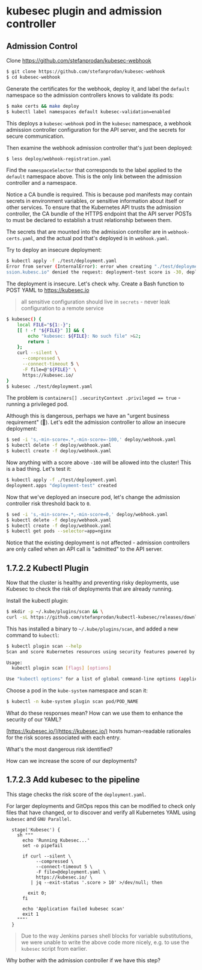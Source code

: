 # kubesec plugin and admission controller


## Admission Control

Clone https://github.com/stefanprodan/kubesec-webhook

```bash
$ git clone https://github.com/stefanprodan/kubesec-webhook
$ cd kubesec-webhook
```

Generate the certificates for the webhook, deploy it, and label the `default` namespace so the admission controllers knows to validate its pods:

```bash
$ make certs && make deploy
$ kubectl label namespaces default kubesec-validation=enabled
```

This deploys a `kubesec-webhook` pod in the `kubesec` namespace, a webhook admission controller configuration for the API server, and the secrets for secure communication.

Then examine the webhook admission controller that's just been deployed:

```bash
$ less deploy/webhook-registration.yaml
```

Find the `namespaceSelector` that corresponds to the label applied to the `default` namespace above. This is the only link between the admission controller and a namespace.

Notice a CA bundle is required. This is because pod manifests may contain secrets in environment variables, or sensitive information about itself or other services. To ensure that the Kubernetes API trusts the admission controller, the CA bundle of the HTTPS endpoint that the API server POSTs to must be declared to establish a trust relationship between them.

The secrets that are mounted into the admission controller are in `webhook-certs.yaml`, and the actual pod that's deployed is in `webhook.yaml`.

Try to deploy an insecure deployment:

```bash
$ kubectl apply -f ./test/deployment.yaml
Error from server (InternalError): error when creating "./test/deployment.yaml": Internal error occurred: admission webhook "deployment.admi
ssion.kubesc.io" denied the request: deployment-test score is -30, deployment minimum accepted score is 0
```

The deployment is insecure. Let's check why. Create a Bash function to POST YAML to https://kubesec.io

> all sensitive configuration should live in `secrets` -  never leak configuration to a remote service

```bash
$ kubesec() {
    local FILE="${1:-}";
    [[ ! -f "${FILE}" ]] && {
        echo "kubesec: ${FILE}: No such file" >&2;
        return 1
    };
    curl --silent \
      --compressed \
      --connect-timeout 5 \
      -F file=@"${FILE}" \
      https://kubesec.io/
}
$ kubesec ./test/deployment.yaml
```

The problem is `containers[] .securityContext .privileged == true` - running a privileged pod.

Although this is dangerous, perhaps we have an "urgent business requirement" (:facepalm:). Let's edit the admission controller to allow an insecure deployment:

```bash
$ sed -i 's,-min-score=.*,-min-score=-100,' deploy/webhook.yaml
$ kubectl delete -f deploy/webhook.yaml
$ kubectl create -f deploy/webhook.yaml
```

Now anything with a score above `-100` will be allowed into the cluster! This is a bad thing. Let's test it:

```bash
$ kubectl apply -f ./test/deployment.yaml
deployment.apps "deployment-test" created
```

Now that we've deployed an insecure pod, let's change the admission controller risk threshold back to `0`.

```bash
$ sed -i 's,-min-score=.*,-min-score=0,' deploy/webhook.yaml
$ kubectl delete -f deploy/webhook.yaml
$ kubectl create -f deploy/webhook.yaml
$ kubectl get pods --selector=app=nginx
```

Notice that the existing deployment is not affected - admission controllers are only called when an API call is "admitted" to the API server.

## 1.7.2.2 Kubectl Plugin

Now that the cluster is healthy and preventing risky deployments, use Kubesec
to check the risk of deployments that are already running.

Install the kubectl plugin:

```bash
$ mkdir -p ~/.kube/plugins/scan && \
curl -sL https://github.com/stefanprodan/kubectl-kubesec/releases/download/0.2.0/kubectl-kubesec_0.2.0_`uname -s`_amd64.tar.gz | tar xzvf - -C ~/.kube/plugins/scan
```

This has installed a binary to `~/.kube/plugins/scan`, and added a new command to `kubectl`:

```bash
$ kubectl plugin scan --help
Scan and score Kubernetes resources using security features powered by Kubesec.io

Usage:
  kubectl plugin scan [flags] [options]

Use "kubectl options" for a list of global command-line options (applies to all commands).
```

Choose a pod in the `kube-system` namespace and scan it:

```bash
$ kubectl -n kube-system plugin scan pod/POD_NAME
```

What do these responses mean? How can we use them to enhance the security of our YAML?

<!-- warning and advisories using selectors on YAML. Take heed of them! -->

[https://kubesec.io/](https://kubesec.io/) hosts human-readable rationales for
the risk scores associated with each entry.

What's the most dangerous risk identified?

<!-- privileged, mounted docker socket, host namespaces -->

How can we increase the score of our deployments?

<!-- add security features! Caps, Seccomp, securityContext entries -->

## 1.7.2.3 Add kubesec to the pipeline

This stage checks the risk score of the `deployment.yaml`.

For larger deployments and GitOps repos this can be modified to check only
files that have changed, or to discover and verify all Kubernetes YAML using
`kubesec` and `GNU Parallel`.

```
  stage('Kubesec') {
    sh """
      echo 'Running Kubesec...'
      set -o pipefail

      if curl --silent \
           --compressed \
           --connect-timeout 5 \
           -F file=@deployment.yaml \
           https://kubesec.io/ \
         | jq --exit-status '.score > 10' >/dev/null; then

        exit 0;
      fi

      echo 'Application failed kubesec scan'
      exit 1
    """'
  }
```

> Due to the way Jenkins parses shell blocks for variable substitutions, we
> were unable to write the above code more nicely, e.g. to use the `kubesec`
> script from earlier.

Why bother with the admission controller if we have this step?

<!--
- because it can be circumvented by pushing anyway, either from jenkins or
  manually
-->
